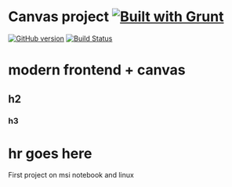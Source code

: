 # Canvas project [![Built with Grunt](https://cdn.gruntjs.com/builtwith.png)](http://gruntjs.com/)

[![GitHub version](https://badge.fury.io/gh/kirill-sokolov%2Fcanvas-test.svg)](http://badge.fury.io/gh/kirill-sokolov%2Fcanvas-test)
[![Build Status](https://magnum.travis-ci.com/kirill-sokolov/canvas-test.svg)](https://magnum.travis-ci.com/kirill-sokolov/canvas-test)

# modern frontend + canvas

## h2

### h3


hr goes here
================

First project on msi notebook and linux
